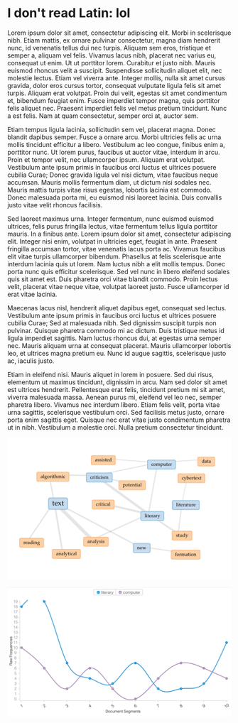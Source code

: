 # I don't read Latin: lol

Lorem ipsum dolor sit amet, consectetur adipiscing elit. Morbi in scelerisque nibh. Etiam mattis, ex ornare pulvinar consectetur, magna diam hendrerit nunc, id venenatis tellus dui nec turpis. Aliquam sem eros, tristique et semper a, aliquam vel felis. Vivamus lacus nibh, placerat nec varius eu, consequat ut enim. Ut ut porttitor lorem. Curabitur et justo nibh. Mauris euismod rhoncus velit a suscipit. Suspendisse sollicitudin aliquet elit, nec molestie lectus. Etiam vel viverra ante. Integer mollis, nulla sit amet cursus gravida, dolor eros cursus tortor, consequat vulputate ligula felis sit amet turpis. Aliquam erat volutpat. Proin dui velit, egestas sit amet condimentum et, bibendum feugiat enim. Fusce imperdiet tempor magna, quis porttitor felis aliquet nec. Praesent imperdiet felis vel metus pretium tincidunt. Nunc a est felis. Nam at quam consectetur, semper orci at, auctor sem.

Etiam tempus ligula lacinia, sollicitudin sem vel, placerat magna. Donec blandit dapibus semper. Fusce a ornare arcu. Morbi ultricies felis ac urna mollis tincidunt efficitur a libero. Vestibulum ac leo congue, finibus enim a, porttitor nunc. Ut lorem purus, faucibus ut auctor vitae, interdum in arcu. Proin et tempor velit, nec ullamcorper ipsum. Aliquam erat volutpat. Vestibulum ante ipsum primis in faucibus orci luctus et ultrices posuere cubilia Curae; Donec gravida ligula vel nisi dictum, vitae faucibus neque accumsan. Mauris mollis fermentum diam, ut dictum nisi sodales nec. Mauris mattis turpis vitae risus egestas, lobortis lacinia est commodo. Donec malesuada porta mi, eu euismod nisi laoreet lacinia. Duis convallis justo vitae velit rhoncus facilisis.

Sed laoreet maximus urna. Integer fermentum, nunc euismod euismod ultrices, felis purus fringilla lectus, vitae fermentum tellus ligula porttitor mauris. In a finibus ante. Lorem ipsum dolor sit amet, consectetur adipiscing elit. Integer nisi enim, volutpat in ultricies eget, feugiat in ante. Praesent fringilla accumsan tortor, vitae venenatis lacus porta ac. Vivamus faucibus elit vitae turpis ullamcorper bibendum. Phasellus at felis scelerisque ante interdum lacinia quis ut lorem. Nam luctus nibh a elit mollis tempus. Donec porta nunc quis efficitur scelerisque. Sed vel nunc in libero eleifend sodales quis sit amet est. Duis pharetra orci vitae blandit commodo. Proin lectus velit, placerat vitae neque vitae, volutpat laoreet justo. Fusce ullamcorper id erat vitae lacinia.

Maecenas lacus nisl, hendrerit aliquet dapibus eget, consequat sed lectus. Vestibulum ante ipsum primis in faucibus orci luctus et ultrices posuere cubilia Curae; Sed at malesuada nibh. Sed dignissim suscipit turpis non pulvinar. Quisque pharetra commodo mi ac dictum. Duis tristique metus id ligula imperdiet sagittis. Nam luctus rhoncus dui, at egestas urna semper nec. Mauris aliquam urna at consequat placerat. Mauris ullamcorper lobortis leo, et ultrices magna pretium eu. Nunc id augue sagittis, scelerisque justo ac, iaculis justo.

Etiam in eleifend nisi. Mauris aliquet in lorem in posuere. Sed dui risus, elementum ut maximus tincidunt, dignissim in arcu. Nam sed dolor sit amet est ultrices hendrerit. Pellentesque erat felis, tincidunt pretium mi sit amet, viverra malesuada massa. Aenean purus mi, eleifend vel leo nec, semper pharetra libero. Vivamus nec interdum libero. Etiam felis velit, porta vitae urna sagittis, scelerisque vestibulum orci. Sed facilisis metus justo, ornare porta enim sagittis eget. Quisque nec erat vitae justo condimentum pharetra ut in nibh. Vestibulum a molestie orci. Nulla pretium consectetur tincidunt.

![](Images/ramsayLinks.png)

![](Images/ramsayGraph.png)

